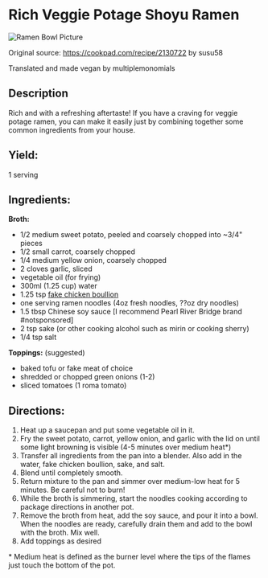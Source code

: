 # Rich Veggie Potage Shoyu Ramen

![Ramen Bowl Picture](https://cdn.discordapp.com/attachments/1071706050736165005/1095553968945512488/20230411_203923.jpg)

Original source: https://cookpad.com/recipe/2130722 by susu58

Translated and made vegan by multiplemonomials

## Description
Rich and with a refreshing aftertaste!  If you have a craving for veggie potage ramen, you can make it easily just by combining together some common ingredients from your house.

## Yield: 
1 serving

## Ingredients:

**Broth:**
- 1/2 medium sweet potato, peeled and coarsely chopped into ~3/4" pieces
- 1/2 small carrot, coarsely chopped
- 1/4 medium yellow onion, coarsely chopped
- 2 cloves garlic, sliced
- vegetable oil (for frying)
- 300ml (1.25 cup) water
- 1.25 tsp [fake chicken boullion](https://www.amazon.com/Better-Than-Bouillon-Chicken-Certified/dp/B000N7YKQK)
- one serving ramen noodles (4oz fresh noodles, ??oz dry noodles)
- 1.5 tbsp Chinese soy sauce [I recommend Pearl River Bridge brand #notsponsored]
- 2 tsp sake (or other cooking alcohol such as mirin or cooking sherry)
- 1/4 tsp salt

**Toppings:** (suggested)
- baked tofu or fake meat of choice
- shredded or chopped green onions (1-2)
- sliced tomatoes (1 roma tomato)

## Directions:

1. Heat up a saucepan and put some vegetable oil in it.
2. Fry the sweet potato, carrot, yellow onion, and garlic with the lid on until some light browning is visible (4-5 minutes over medium heat*)
3. Transfer all ingredients from the pan into a blender.  Also add in the water, fake chicken boullion, sake, and salt.
4. Blend until completely smooth.
5. Return mixture to the pan and simmer over medium-low heat for 5 minutes.  Be careful not to burn!
6. While the broth is simmering, start the noodles cooking according to package directions in another pot.
8. Remove the broth from heat, add the soy sauce, and pour it into a bowl.  When the noodles are ready, carefully drain them and add to the bowl with the broth.  Mix well.
9. Add toppings as desired

\* Medium heat is defined as the burner level where the tips of the flames just touch the bottom of the pot.
